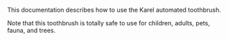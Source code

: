 
This documentation describes how to use the Karel automated toothbrush. 

Note that this toothbrush is totally safe to use for children, adults, pets, fauna, and trees.
